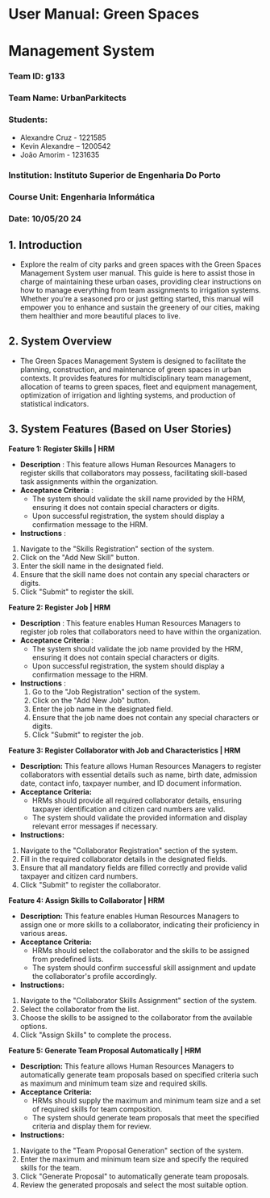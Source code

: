 # User Manual: Green Spaces

# Management System

### Team ID: g133

### Team Name: UrbanParkitects

### Students:

- Alexandre Cruz - 1221585
- Kevin Alexandre – 1200542
- João Amorim - 1231635

### Institution: Instituto Superior de Engenharia Do Porto

### Course Unit: Engenharia Informática

### Date: 10/05/20 24

## 1. Introduction

* Explore the realm of city parks and green spaces with the Green Spaces Management
System user manual. This guide is here to assist those in charge of maintaining these
urban oases, providing clear instructions on how to manage everything from team
assignments to irrigation systems. Whether you're a seasoned pro or just getting
started, this manual will empower you to enhance and sustain the greenery of our cities,
making them healthier and more beautiful places to live.

## 2. System Overview

* The Green Spaces Management System is designed to facilitate the planning,
construction, and maintenance of green spaces in urban contexts. It provides features
for multidisciplinary team management, allocation of teams to green spaces, fleet and
equipment management, optimization of irrigation and lighting systems, and
production of statistical indicators.

## 3. System Features (Based on User Stories)

**Feature 1: Register Skills | HRM**

- **Description** : This feature allows Human Resources Managers to register skills
  that collaborators may possess, facilitating skill-based task assignments within
  the organization.
- **Acceptance Criteria** :
    - The system should validate the skill name provided by the HRM, ensuring
      it does not contain special characters or digits.
    - Upon successful registration, the system should display a confirmation
      message to the HRM.
- **Instructions** :
1. Navigate to the "Skills Registration" section of the system.
2. Click on the "Add New Skill" button.
3. Enter the skill name in the designated field.
4. Ensure that the skill name does not contain any special characters or digits.
5. Click "Submit" to register the skill.


**Feature 2: Register Job | HRM**

- **Description** : This feature enables Human Resources Managers to register job
  roles that collaborators need to have within the organization.
- **Acceptance Criteria** :
    - The system should validate the job name provided by the HRM, ensuring
      it does not contain special characters or digits.
    - Upon successful registration, the system should display a confirmation
      message to the HRM.
- **Instructions** :
    1. Go to the "Job Registration" section of the system.
    2. Click on the "Add New Job" button.
    3. Enter the job name in the designated field.
    4. Ensure that the job name does not contain any special characters or
       digits.
    5. Click "Submit" to register the job.

**Feature 3: Register Collaborator with Job and Characteristics | HRM**

- **Description:** This feature allows Human Resources Managers to register
  collaborators with essential details such as name, birth date, admission date,
  contact info, taxpayer number, and ID document information.
- **Acceptance Criteria:**
    - HRMs should provide all required collaborator details, ensuring
      taxpayer identification and citizen card numbers are valid.
    - The system should validate the provided information and display
      relevant error messages if necessary.
- **Instructions:**
1. Navigate to the "Collaborator Registration" section of the system.
2. Fill in the required collaborator details in the designated fields.
3. Ensure that all mandatory fields are filled correctly and provide valid taxpayer
   and citizen card numbers.
4. Click "Submit" to register the collaborator.


**Feature 4: Assign Skills to Collaborator | HRM**

- **Description:** This feature enables Human Resources Managers to assign one or
  more skills to a collaborator, indicating their proficiency in various areas.
- **Acceptance Criteria:**
    - HRMs should select the collaborator and the skills to be assigned from
      predefined lists.
    - The system should confirm successful skill assignment and update the
      collaborator's profile accordingly.
- **Instructions:**
1. Navigate to the "Collaborator Skills Assignment" section of the system.
2. Select the collaborator from the list.
3. Choose the skills to be assigned to the collaborator from the available options.
4. Click "Assign Skills" to complete the process.

**Feature 5: Generate Team Proposal Automatically | HRM**

- **Description:** This feature allows Human Resources Managers to automatically
  generate team proposals based on specified criteria such as maximum and
  minimum team size and required skills.
- **Acceptance Criteria:**
    - HRMs should supply the maximum and minimum team size and a set of
      required skills for team composition.
    - The system should generate team proposals that meet the specified
      criteria and display them for review.
- **Instructions:**
1. Navigate to the "Team Proposal Generation" section of the system.
2. Enter the maximum and minimum team size and specify the required skills for
   the team.
3. Click "Generate Proposal" to automatically generate team proposals.
4. Review the generated proposals and select the most suitable option.

